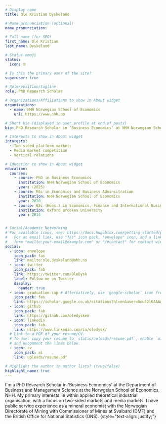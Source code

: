 ```yaml
---
# Display name
title: Ole Kristian Dyskeland

# Name pronunciation (optional)
name_pronunciation: 

# Full name (for SEO)
first_name: Ole Kristian
last_name: Dyskeland

# Status emoji
status:
  icon: 🤓

# Is this the primary user of the site?
superuser: true

# Role/position/tagline
role: PhD Research Scholar

# Organizations/Affiliations to show in About widget
organizations:
  - name: NHH Norwegian School of Economics
    url: https://www.nhh.no

# Short bio (displayed in user profile at end of posts)
bio: PhD Research Scholar in 'Business Economics' at NHH Norwegian School of Economics. Research in applied economic theory for industrial organisation and media ecoomics.

# Interests to show in About widget
interests:
  - Two-sided platform markets
  - Media market competition
  - Vertical relations

# Education to show in About widget
education:
  courses:
    - course: PhD in Business Economics
      institution: NHH Norwegian School of Economics
      year: (2025)
    - course: MSc in Economics and Business Adminsitration
      institution: NHH Norwegian School of Economics
      year: 2020
    - course: BSc (Hons.) in Economics, Finance and International Business
      institution: Oxford Brookes University
      year: 2014


# Social/Academic Networking
# For available icons, see: https://docs.hugoblox.com/getting-started/page-builder/#icons
#   For an email link, use "fas" icon pack, "envelope" icon, and a link in the
#   form "mailto:your-email@example.com" or "/#contact" for contact widget.
social:
  - icon: envelope
    icon_pack: fas
    link: mailto:ole.dyskeland@nhh.no
  - icon: twitter
    icon_pack: fab
    link: https://twitter.com/OleDysk
    label: Follow me on Twitter
    display:
      header: true
  - icon: graduation-cap # Alternatively, use `google-scholar` icon from `ai` icon pack
    icon_pack: fas
    link: https://scholar.google.co.uk/citations?hl=en&user=8cu52l0AAAAJ
  - icon: github
    icon_pack: fab
    link: https://github.com/oledysken
  - icon: linkedin
    icon_pack: fab
    link: https://www.linkedin.com/in/oledysk/
  # Link to a PDF of your resume/CV.
  # To use: copy your resume to `static/uploads/resume.pdf`, enable `ai` icons in `params.yaml`,
  # and uncomment the lines below.
  - icon: cv
    icon_pack: ai
    link: uploads/resume.pdf

# Highlight the author in author lists? (true/false)
highlight_name: true
---
```


I'm a PhD Research Scholar in 'Business Economics' at the Department of Business and Management Science at the Norwgeian School of Economics, NHH. My primary interests lie within applied theoretical industrial organisation, with a focus on two-sided markets and media markets. I have public service experience as a mineral economist with the Norwegian Directorate of Mining with Commissioner of Mines at Svalbard (DMF) and the British Office for National Statistics (ONS).
{style="text-align: justify;"}

